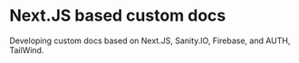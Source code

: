 # Next.JS based custom docs
Developing custom docs based on Next.JS, Sanity.IO, Firebase, and AUTH, TailWind.



